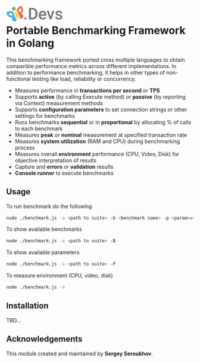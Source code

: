 # <img src="https://github.com/pip-devs/pip-selenium-ps/raw/master/artifacts/logo.png" alt="Pip.Services Logo" style="max-width:30%"> <br/> Portable Benchmarking Framework in Golang

This benchmarking framework ported cross multiple languages to obtain comparible performance metrics across different implementations.
In addition to performance benchmarking, it helps in other types of non-functional testing like load, reliability or concurrency.

* Measures performance in **transactions per second** or **TPS** 
* Supports **active** (by calling Execute method) or **passive** (by reporting via Context) measurement methods
* Supports **configuration parameters** to set connection strings or other settings for benchmarks
* Runs benchmarks **sequential** or in **proportional** by allocating % of calls to each benchmark
* Measures **peak** or **nominal** measurement at specified transaction rate
* Measures **system utilization** (RAM and CPU) during benchmarking process
* Measures overall **environment** performance (CPU, Video, Disk) for objective interpretation of results
* Capture and **errors** or **validation** results
* **Console runner** to execute benchmarks

## Usage

To run benchmark do the following
```bash
node ./benchmark.js -a <path to suite> -b <benchmark name> -p <param>=<value>
```

To show available benchmarks
```bash
node ./benchmark.js -a <path to suite> -B
```

To show available parameters
```bash
node ./benchmark.js -a <path to suite> -P
```

To measure environment (CPU, video, disk)
```bash
node ./benchmark.js -e
```

## Installation

TBD...

## Acknowledgements

This module created and maintained by **Sergey Seroukhov**.

